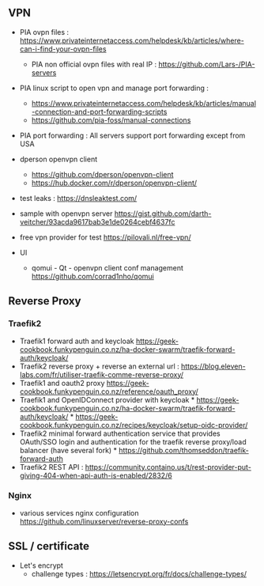## VPN


* PIA ovpn files : https://www.privateinternetaccess.com/helpdesk/kb/articles/where-can-i-find-your-ovpn-files
    * PIA non official ovpn files with real IP : https://github.com/Lars-/PIA-servers
* PIA linux script to open vpn and manage port forwarding : 
    * https://www.privateinternetaccess.com/helpdesk/kb/articles/manual-connection-and-port-forwarding-scripts
    * https://github.com/pia-foss/manual-connections
* PIA port forwarding : All servers support port forwarding except from USA


* dperson openvpn client
    * https://github.com/dperson/openvpn-client
    * https://hub.docker.com/r/dperson/openvpn-client/

* test leaks : https://dnsleaktest.com/
* sample with openvpn server https://gist.github.com/darth-veitcher/93acda9617bab3e1de0264cebf4637fc
* free vpn provider for test https://pilovali.nl/free-vpn/
* UI
    * qomui - Qt - openvpn client conf management  https://github.com/corrad1nho/qomui

## Reverse Proxy

### Traefik2
* Traefik1 forward auth and keycloak https://geek-cookbook.funkypenguin.co.nz/ha-docker-swarm/traefik-forward-auth/keycloak/
* Traefik2 reverse proxy + reverse an external url : https://blog.eleven-labs.com/fr/utiliser-traefik-comme-reverse-proxy/
* Traefik1 and oauth2 proxy https://geek-cookbook.funkypenguin.co.nz/reference/oauth_proxy/
* Traefik1 and OpenIDConnect provider with keycloak 
        * https://geek-cookbook.funkypenguin.co.nz/ha-docker-swarm/traefik-forward-auth/keycloak/
        * https://geek-cookbook.funkypenguin.co.nz/recipes/keycloak/setup-oidc-provider/
* Traefik2 minimal forward authentication service that provides OAuth/SSO login and authentication for the traefik reverse proxy/load balancer (have several fork)
        * https://github.com/thomseddon/traefik-forward-auth
* Traefik2 REST API : https://community.containo.us/t/rest-provider-put-giving-404-when-api-auth-is-enabled/2832/6

### Nginx

* various services nginx configuration https://github.com/linuxserver/reverse-proxy-confs

## SSL / certificate 
* Let's encrypt
    * challenge types : https://letsencrypt.org/fr/docs/challenge-types/

